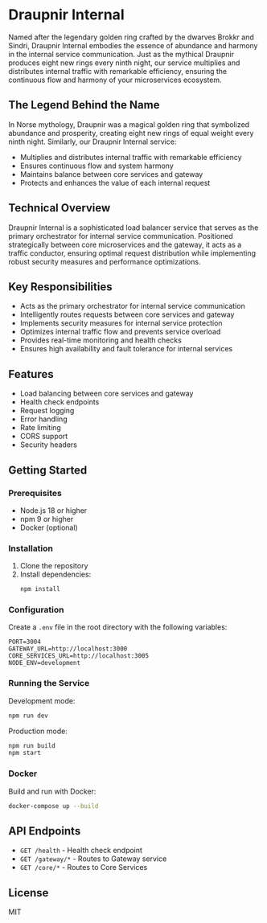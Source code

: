 # Draupnir Internal

Named after the legendary golden ring crafted by the dwarves Brokkr and Sindri, Draupnir Internal embodies the essence of abundance and harmony in the internal service communication. Just as the mythical Draupnir produces eight new rings every ninth night, our service multiplies and distributes internal traffic with remarkable efficiency, ensuring the continuous flow and harmony of your microservices ecosystem.

## The Legend Behind the Name

In Norse mythology, Draupnir was a magical golden ring that symbolized abundance and prosperity, creating eight new rings of equal weight every ninth night. Similarly, our Draupnir Internal service:

- Multiplies and distributes internal traffic with remarkable efficiency
- Ensures continuous flow and system harmony
- Maintains balance between core services and gateway
- Protects and enhances the value of each internal request

## Technical Overview

Draupnir Internal is a sophisticated load balancer service that serves as the primary orchestrator for internal service communication. Positioned strategically between core microservices and the gateway, it acts as a traffic conductor, ensuring optimal request distribution while implementing robust security measures and performance optimizations.

## Key Responsibilities

- Acts as the primary orchestrator for internal service communication
- Intelligently routes requests between core services and gateway
- Implements security measures for internal service protection
- Optimizes internal traffic flow and prevents service overload
- Provides real-time monitoring and health checks
- Ensures high availability and fault tolerance for internal services

## Features

- Load balancing between core services and gateway
- Health check endpoints
- Request logging
- Error handling
- Rate limiting
- CORS support
- Security headers

## Getting Started

### Prerequisites

- Node.js 18 or higher
- npm 9 or higher
- Docker (optional)

### Installation

1. Clone the repository
2. Install dependencies:
   ```bash
   npm install
   ```

### Configuration

Create a `.env` file in the root directory with the following variables:

```env
PORT=3004
GATEWAY_URL=http://localhost:3000
CORE_SERVICES_URL=http://localhost:3005
NODE_ENV=development
```

### Running the Service

Development mode:
```bash
npm run dev
```

Production mode:
```bash
npm run build
npm start
```

### Docker

Build and run with Docker:
```bash
docker-compose up --build
```

## API Endpoints

- `GET /health` - Health check endpoint
- `GET /gateway/*` - Routes to Gateway service
- `GET /core/*` - Routes to Core Services

## License

MIT 